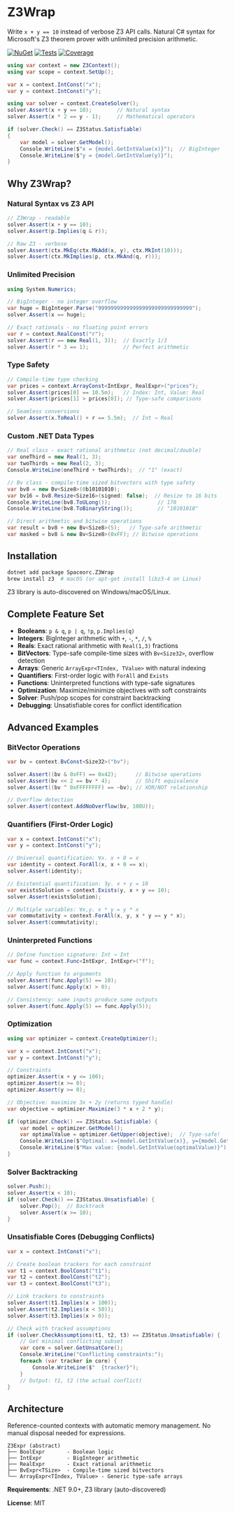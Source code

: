 # Z3Wrap

Write `x + y == 10` instead of verbose Z3 API calls. Natural C# syntax for Microsoft's Z3 theorem prover with unlimited precision arithmetic.

[![NuGet](https://img.shields.io/nuget/v/Spaceorc.Z3Wrap.svg)](https://www.nuget.org/packages/Spaceorc.Z3Wrap/)
[![Tests](https://img.shields.io/endpoint?url=https://spaceorc.github.io/Z3Wrap/badges/tests.json)](https://github.com/spaceorc/Z3Wrap/actions)
[![Coverage](https://img.shields.io/endpoint?url=https://spaceorc.github.io/Z3Wrap/badges/coverage.json)](https://github.com/spaceorc/Z3Wrap/actions)

```csharp
using var context = new Z3Context();
using var scope = context.SetUp();

var x = context.IntConst("x");
var y = context.IntConst("y");

using var solver = context.CreateSolver();
solver.Assert(x + y == 10);        // Natural syntax
solver.Assert(x * 2 == y - 1);     // Mathematical operators

if (solver.Check() == Z3Status.Satisfiable)
{
    var model = solver.GetModel();
    Console.WriteLine($"x = {model.GetIntValue(x)}");  // BigInteger
    Console.WriteLine($"y = {model.GetIntValue(y)}");
}
```

## Why Z3Wrap?

### Natural Syntax vs Z3 API
```csharp
// Z3Wrap - readable
solver.Assert(x + y == 10);
solver.Assert(p.Implies(q & r));

// Raw Z3 - verbose
solver.Assert(ctx.MkEq(ctx.MkAdd(x, y), ctx.MkInt(10)));
solver.Assert(ctx.MkImplies(p, ctx.MkAnd(q, r)));
```

### Unlimited Precision
```csharp
using System.Numerics;

// BigInteger - no integer overflow
var huge = BigInteger.Parse("999999999999999999999999999999");
solver.Assert(x == huge);

// Exact rationals - no floating point errors
var r = context.RealConst("r");
solver.Assert(r == new Real(1, 3));  // Exactly 1/3
solver.Assert(r * 3 == 1);           // Perfect arithmetic
```

### Type Safety
```csharp
// Compile-time type checking
var prices = context.ArrayConst<IntExpr, RealExpr>("prices");
solver.Assert(prices[0] == 10.5m);   // Index: Int, Value: Real
solver.Assert(prices[1] > prices[0]); // Type-safe comparisons

// Seamless conversions
solver.Assert(x.ToReal() + r == 5.5m);  // Int → Real
```

### Custom .NET Data Types
```csharp
// Real class - exact rational arithmetic (not decimal/double)
var oneThird = new Real(1, 3);
var twoThirds = new Real(2, 3);
Console.WriteLine(oneThird + twoThirds);  // "1" (exact)

// Bv class - compile-time sized bitvectors with type safety
var bv8 = new Bv<Size8>(0b10101010);
var bv16 = bv8.Resize<Size16>(signed: false);  // Resize to 16 bits
Console.WriteLine(bv8.ToULong());               // 170
Console.WriteLine(bv8.ToBinaryString());        // "10101010"

// Direct arithmetic and bitwise operations
var result = bv8 + new Bv<Size8>(5);   // Type-safe arithmetic
var masked = bv8 & new Bv<Size8>(0xFF); // Bitwise operations
```

## Installation

```bash
dotnet add package Spaceorc.Z3Wrap
brew install z3  # macOS (or apt-get install libz3-4 on Linux)
```

Z3 library is auto-discovered on Windows/macOS/Linux.

## Complete Feature Set

- **Booleans**: `p & q`, `p | q`, `!p`, `p.Implies(q)`
- **Integers**: BigInteger arithmetic with `+`, `-`, `*`, `/`, `%`
- **Reals**: Exact rational arithmetic with `Real(1,3)` fractions
- **BitVectors**: Type-safe compile-time sizes with `Bv<Size32>`, overflow detection
- **Arrays**: Generic `ArrayExpr<TIndex, TValue>` with natural indexing
- **Quantifiers**: First-order logic with `ForAll` and `Exists`
- **Functions**: Uninterpreted functions with type-safe signatures
- **Optimization**: Maximize/minimize objectives with soft constraints
- **Solver**: Push/pop scopes for constraint backtracking
- **Debugging**: Unsatisfiable cores for conflict identification

## Advanced Examples

### BitVector Operations
```csharp
var bv = context.BvConst<Size32>("bv");

solver.Assert((bv & 0xFF) == 0x42);      // Bitwise operations
solver.Assert(bv << 2 == bv * 4);        // Shift equivalence
solver.Assert((bv ^ 0xFFFFFFFF) == ~bv); // XOR/NOT relationship

// Overflow detection
solver.Assert(context.AddNoOverflow(bv, 100U));
```

### Quantifiers (First-Order Logic)
```csharp
var x = context.IntConst("x");
var y = context.IntConst("y");

// Universal quantification: ∀x. x + 0 = x
var identity = context.ForAll(x, x + 0 == x);
solver.Assert(identity);

// Existential quantification: ∃y. x + y = 10
var existsSolution = context.Exists(y, x + y == 10);
solver.Assert(existsSolution);

// Multiple variables: ∀x,y. x * y = y * x
var commutativity = context.ForAll(x, y, x * y == y * x);
solver.Assert(commutativity);
```

### Uninterpreted Functions
```csharp
// Define function signature: Int → Int
var func = context.Func<IntExpr, IntExpr>("f");

// Apply function to arguments
solver.Assert(func.Apply(5) == 10);
solver.Assert(func.Apply(x) > 0);

// Consistency: same inputs produce same outputs
solver.Assert(func.Apply(5) == func.Apply(5));
```

### Optimization
```csharp
using var optimizer = context.CreateOptimizer();

var x = context.IntConst("x");
var y = context.IntConst("y");

// Constraints
optimizer.Assert(x + y <= 100);
optimizer.Assert(x >= 0);
optimizer.Assert(y >= 0);

// Objective: maximize 3x + 2y (returns typed handle)
var objective = optimizer.Maximize(3 * x + 2 * y);

if (optimizer.Check() == Z3Status.Satisfiable) {
    var model = optimizer.GetModel();
    var optimalValue = optimizer.GetUpper(objective);  // Type-safe!
    Console.WriteLine($"Optimal: x={model.GetIntValue(x)}, y={model.GetIntValue(y)}");
    Console.WriteLine($"Max value: {model.GetIntValue(optimalValue)}");
}
```

### Solver Backtracking
```csharp
solver.Push();
solver.Assert(x < 10);
if (solver.Check() == Z3Status.Unsatisfiable) {
    solver.Pop();  // Backtrack
    solver.Assert(x >= 10);
}
```

### Unsatisfiable Cores (Debugging Conflicts)
```csharp
var x = context.IntConst("x");

// Create boolean trackers for each constraint
var t1 = context.BoolConst("t1");
var t2 = context.BoolConst("t2");
var t3 = context.BoolConst("t3");

// Link trackers to constraints
solver.Assert(t1.Implies(x > 100));
solver.Assert(t2.Implies(x < 50));
solver.Assert(t3.Implies(x > 0));

// Check with tracked assumptions
if (solver.CheckAssumptions(t1, t2, t3) == Z3Status.Unsatisfiable) {
    // Get minimal conflicting subset
    var core = solver.GetUnsatCore();
    Console.WriteLine("Conflicting constraints:");
    foreach (var tracker in core) {
        Console.WriteLine($"  {tracker}");
    }
    // Output: t1, t2 (the actual conflict)
}
```

## Architecture

Reference-counted contexts with automatic memory management. No manual disposal needed for expressions.

```
Z3Expr (abstract)
├── BoolExpr       - Boolean logic
├── IntExpr        - BigInteger arithmetic
├── RealExpr       - Exact rational arithmetic
├── BvExpr<TSize>  - Compile-time sized bitvectors
└── ArrayExpr<TIndex, TValue> - Generic type-safe arrays
```

**Requirements**: .NET 9.0+, Z3 library (auto-discovered)

**License**: MIT
